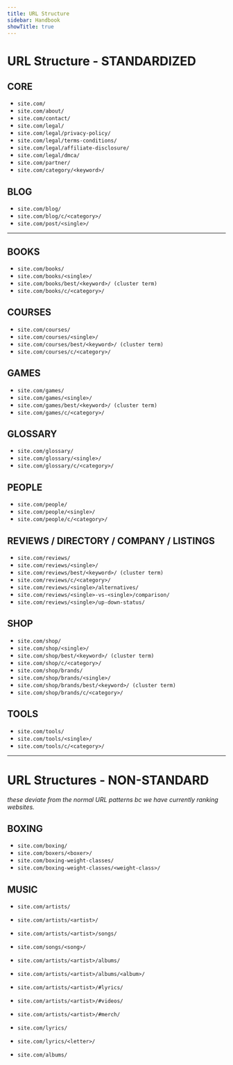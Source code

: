 ```yaml
---
title: URL Structure
sidebar: Handbook
showTitle: true
---
```



# URL Structure - STANDARDIZED

## CORE
- `site.com/`
- `site.com/about/`
- `site.com/contact/`
- `site.com/legal/`
- `site.com/legal/privacy-policy/`
- `site.com/legal/terms-conditions/`
- `site.com/legal/affiliate-disclosure/`
- `site.com/legal/dmca/`
- `site.com/partner/`
- `site.com/category/<keyword>/`


## BLOG
- `site.com/blog/`
- `site.com/blog/c/<category>/`
- `site.com/post/<single>/`



---

## BOOKS
- `site.com/books/`
- `site.com/books/<single>/`
- `site.com/books/best/<keyword>/ (cluster term)`
- `site.com/books/c/<category>/`


## COURSES
- `site.com/courses/`
- `site.com/courses/<single>/`
- `site.com/courses/best/<keyword>/ (cluster term)`
- `site.com/courses/c/<category>/`


## GAMES
- `site.com/games/`
- `site.com/games/<single>/`
- `site.com/games/best/<keyword>/ (cluster term)`
- `site.com/games/c/<category>/`


## GLOSSARY
- `site.com/glossary/`
- `site.com/glossary/<single>/`
- `site.com/glossary/c/<category>/`


## PEOPLE
- `site.com/people/`
- `site.com/people/<single>/`
- `site.com/people/c/<category>/`


## REVIEWS / DIRECTORY / COMPANY / LISTINGS
- `site.com/reviews/`
- `site.com/reviews/<single>/`
- `site.com/reviews/best/<keyword>/ (cluster term)`
- `site.com/reviews/c/<category>/`
- `site.com/reviews/<single>/alternatives/`
- `site.com/reviews/<single>-vs-<single>/comparison/`
- `site.com/reviews/<single>/up-down-status/`


## SHOP
- `site.com/shop/`
- `site.com/shop/<single>/`
- `site.com/shop/best/<keyword>/ (cluster term)`
- `site.com/shop/c/<category>/`
- `site.com/shop/brands/`
- `site.com/shop/brands/<single>/`
- `site.com/shop/brands/best/<keyword>/ (cluster term)`
- `site.com/shop/brands/c/<category>/`



## TOOLS
- `site.com/tools/`
- `site.com/tools/<single>/`
- `site.com/tools/c/<category>/`



---






# URL Structures - NON-STANDARD

*these deviate from the normal URL patterns bc we have currently ranking websites.*

## BOXING
- `site.com/boxing/`
- `site.com/boxers/<boxer>/`
- `site.com/boxing-weight-classes/`
- `site.com/boxing-weight-classes/<weight-class>/`


## MUSIC
- `site.com/artists/`

- `site.com/artists/<artist>/`
- `site.com/artists/<artist>/songs/`
- `site.com/songs/<song>/`

- `site.com/artists/<artist>/albums/`
- `site.com/artists/<artist>/albums/<album>/`
- `site.com/artists/<artist>/#lyrics/`
- `site.com/artists/<artist>/#videos/`
- `site.com/artists/<artist>/#merch/`

- `site.com/lyrics/`
- `site.com/lyrics/<letter>/`

- `site.com/albums/`

